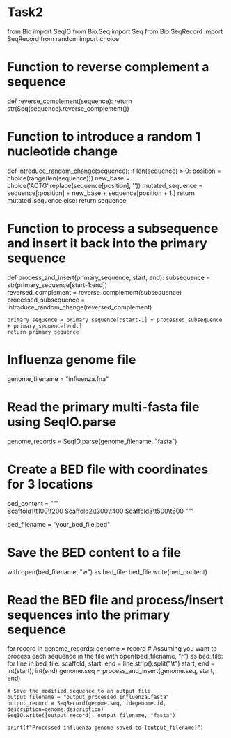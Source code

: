# Task2
from Bio import SeqIO
from Bio.Seq import Seq
from Bio.SeqRecord import SeqRecord
from random import choice

# Function to reverse complement a sequence
def reverse_complement(sequence):
    return str(Seq(sequence).reverse_complement())

# Function to introduce a random 1 nucleotide change
def introduce_random_change(sequence):
    if len(sequence) > 0:
        position = choice(range(len(sequence)))
        new_base = choice('ACTG'.replace(sequence[position], ''))
        mutated_sequence = sequence[:position] + new_base + sequence[position + 1:]
        return mutated_sequence
    else:
        return sequence

# Function to process a subsequence and insert it back into the primary sequence
def process_and_insert(primary_sequence, start, end):
    subsequence = str(primary_sequence[start-1:end])  
    reversed_complement = reverse_complement(subsequence)
    processed_subsequence = introduce_random_change(reversed_complement)
    
    primary_sequence = primary_sequence[:start-1] + processed_subsequence + primary_sequence[end:]
    return primary_sequence

#  Influenza genome file
genome_filename = "influenza.fna"

# Read the primary multi-fasta file using SeqIO.parse
genome_records = SeqIO.parse(genome_filename, "fasta")

# Create a BED file with coordinates for 3 locations
bed_content = """\
Scaffold1\t100\t200
Scaffold2\t300\t400
Scaffold3\t500\t600
"""

bed_filename = "your_bed_file.bed"

# Save the BED content to a file
with open(bed_filename, "w") as bed_file:
    bed_file.write(bed_content)

# Read the BED file and process/insert sequences into the primary sequence
for record in genome_records:
    genome = record  # Assuming you want to process each sequence in the file
    with open(bed_filename, "r") as bed_file:
        for line in bed_file:
            scaffold, start, end = line.strip().split("\t")
            start, end = int(start), int(end)
            genome.seq = process_and_insert(genome.seq, start, end)

    # Save the modified sequence to an output file
    output_filename = "output_processed_influenza.fasta"
    output_record = SeqRecord(genome.seq, id=genome.id, description=genome.description)
    SeqIO.write([output_record], output_filename, "fasta")

    print(f"Processed influenza genome saved to {output_filename}")
